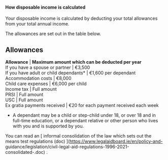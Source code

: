 ####  **How disposable income is calculated**

Your disposable income is calculated by deducting your total allowances from
your total annual income.

The allowances are set out in the table below.

**Allowances**  
---  
**Allowance** |  **Maximum amount which can be deducted per year**  
If you have a spouse or partner  |  €3,500   
If you have adult or child dependants*  |  €1,600 per dependant   
Accommodation costs  |  €8,000   
Child care expenses  |  €6,000 per child   
Income tax  |  Full amount   
PRSI  |  Full amount   
USC  |  Full amount   
Ex gratia payments received  |  €20 for each payment received each week   
  
* A dependant may be a child or step-child under 18, or over 18 and in full-time education, or a dependant relative or other person who lives with you and is supported by you. 

You can read an [ informal consolidation of the law which sets out the means
test regulations (doc) ](https://www.legalaidboard.ie/en/policy-and-
guidance/legislation/civil-legal-aid-regulations-1996-2021-consolidated-.doc)
.
